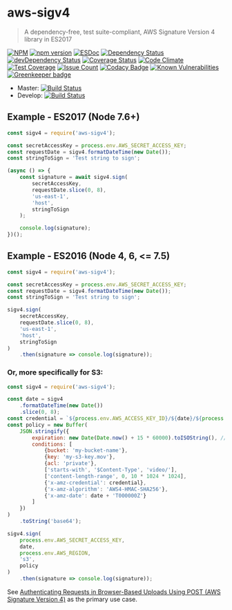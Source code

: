 # aws-sigv4

> A dependency-free, test suite-compliant, AWS Signature Version 4 library in ES2017

[![NPM](https://nodei.co/npm/aws-sigv4.png?mini=true)](https://nodei.co/npm/aws-sigv4/)
[![npm version](https://badge.fury.io/js/aws-sigv4.svg)](https://badge.fury.io/js/aws-sigv4)
[![ESDoc](http://binoculars.github.io/aws-sigv4/esdoc/badge.svg)](http://binoculars.github.io/aws-sigv4/esdoc/)
[![Dependency Status](https://david-dm.org/binoculars/aws-sigv4.svg)](https://david-dm.org/binoculars/aws-sigv4)
[![devDependency Status](https://david-dm.org/binoculars/aws-sigv4/dev-status.svg)](https://david-dm.org/binoculars/aws-sigv4#info=devDependencies)
[![Coverage Status](https://coveralls.io/repos/binoculars/aws-sigv4/badge.svg?branch=master&service=github)](https://coveralls.io/github/binoculars/aws-sigv4?branch=master)
[![Code Climate](https://codeclimate.com/github/binoculars/aws-sigv4/badges/gpa.svg)](https://codeclimate.com/github/binoculars/aws-sigv4)
[![Test Coverage](https://codeclimate.com/github/binoculars/aws-sigv4/badges/coverage.svg)](https://codeclimate.com/github/binoculars/aws-sigv4/coverage)
[![Issue Count](https://codeclimate.com/github/binoculars/aws-sigv4/badges/issue_count.svg)](https://codeclimate.com/github/binoculars/aws-sigv4) 
[![Codacy Badge](https://api.codacy.com/project/badge/Grade/75a427334dad4aac843674b99bc40e8b)](https://www.codacy.com/app/barrett-harber/aws-sigv4?utm_source=github.com&amp;utm_medium=referral&amp;utm_content=binoculars/aws-sigv4&amp;utm_campaign=Badge_Grade)
[![Known Vulnerabilities](https://snyk.io/test/github/binoculars/aws-sigv4/badge.svg)](https://snyk.io/test/github/binoculars/aws-sigv4)
[![Greenkeeper badge](https://badges.greenkeeper.io/binoculars/aws-sigv4.svg)](https://greenkeeper.io/)

- Master: [![Build Status](https://travis-ci.org/binoculars/aws-sigv4.svg?branch=master)](https://travis-ci.org/binoculars/aws-sigv4)
- Develop: [![Build Status](https://travis-ci.org/binoculars/aws-sigv4.svg?branch=develop)](https://travis-ci.org/binoculars/aws-sigv4)

## Example - ES2017 (Node 7.6+)
```JavaScript
const sigv4 = require('aws-sigv4');

const secretAccessKey = process.env.AWS_SECRET_ACCESS_KEY;
const requestDate = sigv4.formatDateTime(new Date());
const stringToSign = 'Test string to sign';

(async () => {
	const signature = await sigv4.sign(
		secretAccessKey,
		requestDate.slice(0, 8),
		'us-east-1',
		'host',
		stringToSign
	);

	console.log(signature);
})();
```

## Example - ES2016 (Node 4, 6, <= 7.5)
```JavaScript
const sigv4 = require('aws-sigv4');

const secretAccessKey = process.env.AWS_SECRET_ACCESS_KEY;
const requestDate = sigv4.formatDateTime(new Date());
const stringToSign = 'Test string to sign';

sigv4.sign(
	secretAccessKey,
	requestDate.slice(0, 8),
	'us-east-1',
	'host',
	stringToSign
)
	.then(signature => console.log(signature));
```

### Or, more specifically for S3:

```JavaScript
const sigv4 = require('aws-sigv4');

const date = sigv4
	.formatDateTime(new Date())
	.slice(0, 8);
const credential = `${process.env.AWS_ACCESS_KEY_ID}/${date}/${process.env.AWS_REGION}/s3/aws4_request`;
const policy = new Buffer(
	JSON.stringify({
		expiration: new Date(Date.now() + 15 * 60000).toISOString(), // 15 minutes from now
		conditions: [
			{bucket: 'my-bucket-name'},
			{key: 'my-s3-key.mov'},
			{acl: 'private'},
			['starts-with', '$Content-Type', 'video/'],
			['content-length-range', 0, 10 * 1024 * 1024],
			{'x-amz-credential': credential},
			{'x-amz-algorithm': 'AWS4-HMAC-SHA256'},
			{'x-amz-date': date + 'T000000Z'}
		]
	})
)
	.toString('base64');

sigv4.sign(
	process.env.AWS_SECRET_ACCESS_KEY,
	date,
	process.env.AWS_REGION,
	's3',
	policy
)
	.then(signature => console.log(signature));
```

See [Authenticating Requests in Browser-Based Uploads Using POST (AWS Signature Version 4)](https://docs.aws.amazon.com/AmazonS3/latest/API/sigv4-UsingHTTPPOST.html) as the primary use case.
